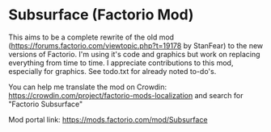 # Subsurface (Factorio Mod)
This aims to be a complete rewrite of the old mod (https://forums.factorio.com/viewtopic.php?t=19178 by StanFear) to the new versions of Factorio. I'm using it's code and graphics but work on replacing everything from time to time.
I appreciate contributions to this mod, especially for graphics. See todo.txt for already noted to-do's.

You can help me translate the mod on Crowdin: https://crowdin.com/project/factorio-mods-localization and search for "Factorio Subsurface"

Mod portal link: https://mods.factorio.com/mod/Subsurface
